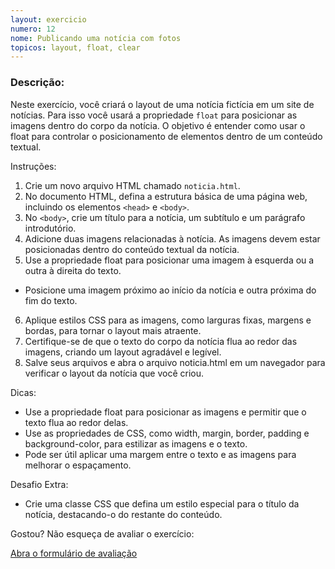 ```yaml
---
layout: exercicio
numero: 12
nome: Publicando uma notícia com fotos
topicos: layout, float, clear
---
```


### Descrição:

Neste exercício, você criará o layout de uma notícia fictícia em um site de notícias. Para isso você usará a propriedade `float` para posicionar as imagens dentro do corpo da notícia. O objetivo é entender como usar o float para controlar o posicionamento de elementos dentro de um conteúdo textual.

Instruções:

1. Crie um novo arquivo HTML chamado `noticia.html`.
2. No documento HTML, defina a estrutura básica de uma página web, incluindo os elementos `<head>` e `<body>`.
3. No `<body>`, crie um título para a notícia, um subtítulo e um parágrafo introdutório.
4. Adicione duas imagens relacionadas à notícia. As imagens devem estar posicionadas dentro do conteúdo textual da notícia.
5. Use a propriedade float para posicionar uma imagem à esquerda ou a outra à direita do texto.
 * Posicione uma imagem próximo ao início da notícia e outra próxima do fim do texto. 
6. Aplique estilos CSS para as imagens, como larguras fixas, margens e bordas, para tornar o layout mais atraente.
7. Certifique-se de que o texto do corpo da notícia flua ao redor das imagens, criando um layout agradável e legível.
8. Salve seus arquivos e abra o arquivo noticia.html em um navegador para verificar o layout da notícia que você criou.

Dicas:

* Use a propriedade float para posicionar as imagens e permitir que o texto flua ao redor delas.
* Use as propriedades de CSS, como width, margin, border, padding e background-color, para estilizar as imagens e o texto.
* Pode ser útil aplicar uma margem entre o texto e as imagens para melhorar o espaçamento.

Desafio Extra:

* Crie uma classe CSS que defina um estilo especial para o título da notícia, destacando-o do restante do conteúdo.

Gostou? Não esqueça de avaliar o exercício:

<a class="btn" href="https://forms.gle/scs1VxDDFSiMqAhe8" target="_blank"> Abra o formulário de avaliação</a>
